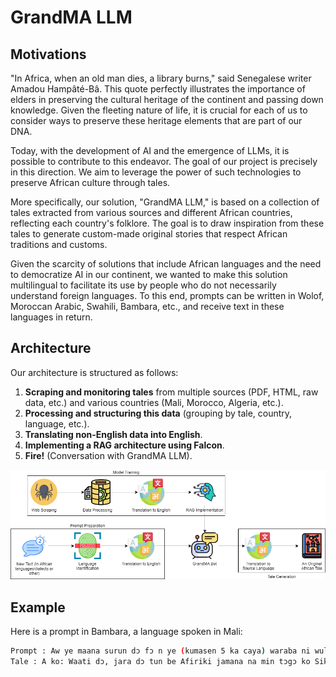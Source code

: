 # GrandMA LLM

## Motivations

"In Africa, when an old man dies, a library burns," said Senegalese writer Amadou Hampâté-Bâ. This quote perfectly illustrates the importance of elders in preserving the cultural heritage of the continent and passing down knowledge. Given the fleeting nature of life, it is crucial for each of us to consider ways to preserve these heritage elements that are part of our DNA.

Today, with the development of AI and the emergence of LLMs, it is possible to contribute to this endeavor. The goal of our project is precisely in this direction. We aim to leverage the power of such technologies to preserve African culture through tales.

More specifically, our solution, "GrandMA LLM," is based on a collection of tales extracted from various sources and different African countries, reflecting each country's folklore. The goal is to draw inspiration from these tales to generate custom-made original stories that respect African traditions and customs.

Given the scarcity of solutions that include African languages and the need to democratize AI in our continent, we wanted to make this solution multilingual to facilitate its use by people who do not necessarily understand foreign languages. To this end, prompts can be written in Wolof, Moroccan Arabic, Swahili, Bambara, etc., and receive text in these languages in return.

## Architecture

Our architecture is structured as follows:
1. **Scraping and monitoring tales** from multiple sources (PDF, HTML, raw data, etc.) and various countries (Mali, Morocco, Algeria, etc.).
2. **Processing and structuring this data** (grouping by tale, country, language, etc.).
3. **Translating non-English data into English**.
4. **Implementing a RAG architecture using Falcon**.
5. **Fire!** (Conversation with GrandMA LLM).

![Architecture Diagram](architecture.png)

## Example
Here is a prompt in Bambara, a language spoken in Mali:
```sh
Prompt : Aw ye maana surun dɔ fɔ n ye (kumasen 5 ka caya) waraba ni wulu dɔ kan
Tale : A ko: Waati dɔ, jara dɔ tun be Afiriki jamana na min tɔgɔ ko Sikar. A tun ka fari ani a tun be se ka koo dɔw kɛ. A tun be se ka mɔgɔw bali k'a ka bɛɛn sigi n'a ye. Loon dɔ, k'a to a tagatɔ a ka yɔrɔ kɔlɔsi, a ye wulu dɔ ye. Wuluw tun be siran a ɲɛ. Nka, a hinɛ donna a la, a y'a latigɛ k'a ta k'a kɛ a ka derekeba ye. Wulu nin tɔgɔ ko Timmy. K'a ta o loon na, u kɛra teriw ye. Sikar tun be to ka Timmy kalan a ka dumuni ɲini ani k'a dɛmɛ. U tun be yaala ɲɔgɔn fɛ kongokolon kɔnɔ, ka kongosogow faga ani ka kongosogo farimanw faga. U ka kokɛcogow tun tɛ kelen ye hali dɔɔni.
```